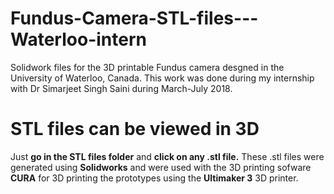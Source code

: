 # Fundus-Camera-STL-files---Waterloo-intern
Solidwork files for the 3D printable Fundus camera desgned in the University of Waterloo, Canada. This work was done during my internship with Dr Simarjeet Singh Saini during March-July 2018.

# STL files can be viewed in 3D
Just **go in the STL files folder** and **click on any .stl file.** 
These .stl files were generated using **Solidworks** and were used with the 3D printing sofware **CURA** for 3D printing the prototypes using the **Ultimaker 3** 3D printer.
